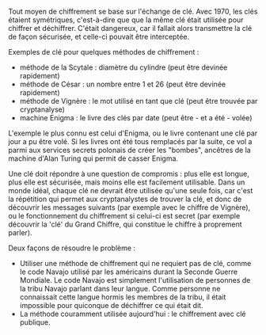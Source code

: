 Tout moyen de chiffrement se base sur l'échange de clé. Avec 1970, les clés étaient symétriques, c'est-à-dire que que la même clé était utilisée pour chiffrer et déchiffrer. C'était dangereux, car il fallait alors transmettre la clé de façon sécurisée, et celle-ci pouvait être interceptée.

Exemples de clé pour quelques méthodes de chiffrement :
- méthode de la Scytale : diamètre du cylindre (peut être devinée rapidement)
- méthode de César : un nombre entre 1 et 26 (peut être devinée rapidement)
- méthode de Vignère : le mot utilisé en tant que clé (peut être trouvée par cryptanalyse)
- machine Enigma : le livre des clés par date (peut être - et a été - volée)

L'exemple le plus connu est celui d'Enigma, ou le livre contenant une clé par jour a pu être volé. Si les livres ont été tous remplacés par la suite, ce vol a parmi aux services secrets polonais de créer les "bombes", ancêtres de la machine d'Alan Turing qui permit de casser Enigma. 


Une clé doit répondre à une question de compromis : plus elle est longue, plus elle est sécurisée, mais moins elle est facilement utilisable. Dans un monde idéal, chaque clé ne devrait être utilisée qu'une seule fois, car c'est la répétition qui permet aux cryptanalystes de trouver la clé, et donc de découvrir les messages suivants (par exemple avec le chiffre de Vignère), ou le fonctionnement du chiffrement si celui-ci est secret (par exemple découvrir la 'clé' du Grand Chiffre, qui constitue le chiffre à proprement parler).


Deux façons de résoudre le problème : 
- Utiliser une méthode de chiffrement qui ne requiert pas de clé, comme le code Navajo utilisé par les américains durant la Seconde Guerre Mondiale. Le code Navajo est simplement l'utilisation de personnes de la tribu Navajo parlant dans leur langue. Comme personne ne connaissait cette langue hormis les membres de la tribu, il était impossible pour quiconque de déchiffrer ce qui était dit. 
- La méthode couramment utilisée aujourd'hui : le chiffrement avec clé publique.
